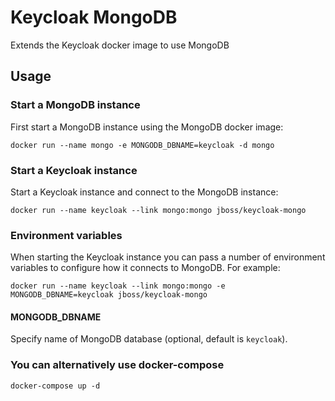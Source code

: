 # Keycloak MongoDB

Extends the Keycloak docker image to use MongoDB

## Usage

### Start a MongoDB instance

First start a MongoDB instance using the MongoDB docker image:

    docker run --name mongo -e MONGODB_DBNAME=keycloak -d mongo

### Start a Keycloak instance

Start a Keycloak instance and connect to the MongoDB instance:

    docker run --name keycloak --link mongo:mongo jboss/keycloak-mongo

### Environment variables

When starting the Keycloak instance you can pass a number of environment variables to configure how it connects to MongoDB. For example:

    docker run --name keycloak --link mongo:mongo -e MONGODB_DBNAME=keycloak jboss/keycloak-mongo

#### MONGODB_DBNAME

Specify name of MongoDB database (optional, default is `keycloak`).

### You can alternatively use docker-compose

    docker-compose up -d
